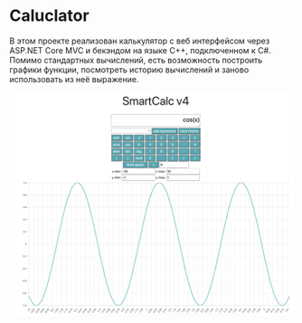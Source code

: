 # Caluclator
В этом проекте реализован калькулятор с веб интерфейсом через ASP.NET Core MVC и бекэндом на языке С++, подключенном к С#. \
Помимо стандартных вычислений, есть возможность построить графики функции, посмотреть историю вычислений и заново использовать из неё выражение.

<img src="img/Calculator.png"  width="1000">